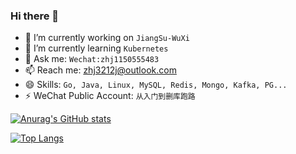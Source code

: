 ### Hi there 👋

* 🔭 I’m currently working on `JiangSu-WuXi`
* 🌱 I’m currently learning `Kubernetes`
* 💬 Ask me: `Wechat:zhj1150555483`
* 📫 Reach me: [zhj3212j@outlook.com](mailto:zhj3212j@outlook.com)
* 😄 Skills: `Go, Java, Linux, MySQL, Redis, Mongo, Kafka, PG...`
* ⚡ WeChat Public Account: `从入门到删库跑路`

[![Anurag's GitHub stats](https://github-readme-stats.vercel.app/api?username=huija&theme=radical&show_icons=true&count_private=true)](https://github.com/huija/github-readme-stats)

[![Top Langs](https://github-readme-stats.vercel.app/api/top-langs/?username=huija&theme=radical&exclude_repo=bicycleSharingServer,CentOSCluster,blogsBAK,StudentSys,huija.github.io,huija-source&hide=html,css&layout=compact)](https://github.com/huija/github-readme-stats)
